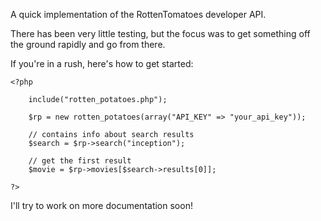 A quick implementation of the RottenTomatoes developer API.

There has been very little testing, but the focus was to get something off the 
ground rapidly and go from there.

If you're in a rush, here's how to get started:

	<?php

		include("rotten_potatoes.php");

		$rp = new rotten_potatoes(array("API_KEY" => "your_api_key"));

		// contains info about search results
		$search = $rp->search("inception");

		// get the first result
		$movie = $rp->movies[$search->results[0]];

	?>

I'll try to work on more documentation soon!
